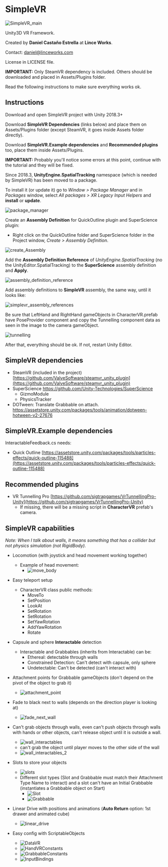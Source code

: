 # SimpleVR

![SimpleVR_main](ReadmeData/SimpleVR_main.gif)

Unity3D VR Framework.

Created by **Daniel Castaño Estrella** at **Lince Works**.

Contact: daniel@linceworks.com

License in LICENSE file.



**IMPORTANT:** Only SteamVR dependency is included. Others should be downloaded and placed in Assets/Plugins folder.

Read the following instructions to make sure everything works ok.

## Instructions

Download and open SimpleVR project with Unity 2018.3+

Download **SimpleVR Dependencies** (links below) and place them on Assets/Plugins folder (except SteamVR, it goes inside Assets folder directly).

Download **SimpleVR.Example dependencies** and **Recommended plugins** too, place them inside Assets/Plugins.

**IMPORTANT:** Probably you'll notice some errors at this point, continue with the tutorial and they will be fixed.

Since 2018.3, **UnityEngine.SpatialTracking** namespace (which is needed by SimpleVR) has been moved to a package.

To install it (or update it) go to *Window > Package Manager* and in *Packages* window, select *All packages > XR Legacy Input Helpers* and **install** or **update**.

![package_manager](ReadmeData/package_manager.gif)

Create an **Assembly Definition** for QuickOutline plugin and SuperScience plugin:

- Right click on the QuickOutline folder and SuperScience folder in the Project window, *Create > Assembly Definition*.

![create_Assembly](ReadmeData/create_assembly.gif)

Add the **Assembly Definition Reference** of *UnityEngine.SpatialTracking* (no the UnityEditor.SpatialTracking) to the **SuperScience** assembly definition and **Apply**.

![assembly_definition_reference](ReadmeData/assembly_definition_reference.gif)

Add assembly definitions to **SimpleVR** assembly, the same way, until it looks like:

![simplevr_assembly_references](ReadmeData/simplevr_assembly_references.PNG)

Be sure that LeftHand and RightHand gameObjects in CharacterVR.prefab have PoseProvider component and copy the Tunnelling component data as seen in the image to the camera gameObject.

![tunnelling](ReadmeData/tunnelling.PNG)

After that, everything should be ok. If not, restart Unity Editor.

## SimpleVR dependencies

- SteamVR (included in the project) [https://github.com/ValveSoftware/steamvr_unity_plugin](https://github.com/ValveSoftware/steamvr_unity_plugin)
- SuperScience https://github.com/Unity-Technologies/SuperScience
  - GizmoModule
  - PhysicsTracker
- DOTween: Translate Grabbable on attach. https://assetstore.unity.com/packages/tools/animation/dotween-hotween-v2-27676

## SimpleVR.Example dependencies

InteractableFeedback.cs needs:

- Quick Outline [https://assetstore.unity.com/packages/tools/particles-effects/quick-outline-115488](https://assetstore.unity.com/packages/tools/particles-effects/quick-outline-115488)

## Recommended plugins

- VR Tunnelling Pro [https://github.com/sigtrapgames/VrTunnellingPro-Unity](https://github.com/sigtrapgames/VrTunnellingPro-Unity)
  - If missing, there will be a missing script in **CharacterVR** prefab's camera.

## SimpleVR capabilities

*Note: When I talk about walls, it means something that has a collider but not physics simulation (not RigidBody).*

- Locomotion (with joystick and head movement working together)
  - Example of head movement:
    - ![move_body](ReadmeData/move_body.gif)
- Easy teleport setup
  - CharacterVR class public methods:
    - MoveTo
    - SetPosition
    - LookAt
    - SetRotation
    - SetRotation
    - SetYawRotation
    - AddYawRotation
    - Rotate
- Capsule and sphere **Interactable** detection
  - Interactable and Grabbables (inherits from Interactable) can be:
    - Ethereal: detectable through walls
    - Constrained Detection: Can't detect with capsule, only sphere
    - Undetectable: Can't be detected (can't interact with)
- Attachment points for Grabbable gameObjects (don't depend on the pivot of the object to grab it)
  - ![attachment_point](ReadmeData/attachment_point.gif)
- Fade to black next to walls (depends on the direction player is looking at)
  - ![fade_next_wall](ReadmeData/fade_next_wall.gif)

- Can't grab objects through walls, even can't push objects through walls with hands or other objects, can't release object until it is outside a wall.
  - ![wall_interactables](ReadmeData/wall_interactables.gif)
  - can't grab the object until player moves to the other side of the wall
  - ![wall_interactables_2](ReadmeData/wall_interactables_2.gif)
- Slots to store your objects
  - ![slots](ReadmeData/slots.gif)
  - Different slot types (Slot and Grabbable must match their Attachment Type Name to interact) and a slot can't have an Initial Grabbable (instantiates a Grabbable object on Start)
    - ![Slot](ReadmeData/Slot.PNG)
    - ![Grabbable](ReadmeData/Grabbable.PNG)
- Linear Drive with positions and animations (**Auto Return** option: 1st drawer and animated cube)
  - ![linear_drive](ReadmeData/linear_drive.gif)

- Easy config with ScriptableObjects
  - ![DataVR](ReadmeData/DataVR.PNG)
  - ![HandVRConstants](ReadmeData/HandVRConstants.PNG)
  - ![GrabbableConstants](ReadmeData/GrabbableConstants.PNG)
  - ![InputBindings](ReadmeData/InputBindings.PNG)